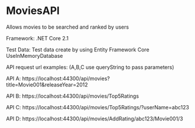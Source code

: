 # MoviesAPI
Allows movies to be searched and ranked by users

Framework:
.NET Core 2.1

Test Data:
Test data create by using Entity Framework Core UseInMemoryDatabase

API request url examples: (A,B,C use queryString to pass parameters)

API A: https://localhost:44300/api/movies?title=Movie001&releaseYear=2012

API B: https://localhost:44300/api/movies/Top5Ratings

API C: https://localhost:44300/api/movies/Top5Ratings/?userName=abc123

API D: https://localhost:44300/api/movies/AddRating/abc123/Movie001/3
